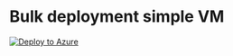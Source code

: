 # Bulk deployment simple VM

[![Deploy to Azure](https://aka.ms/deploytoazurebutton)](https://portal.azure.com/#create/Microsoft.Template/uri/https%3A%2F%2Fraw.githubusercontent.com%2Fso16tm%2Farm_templates%2Fmain%2Fbulk_vm_creation%2Ftemplate.json%3Ftoken%3DARNA76V3WERDRYKQTHBOZYK7RKIXQ)
